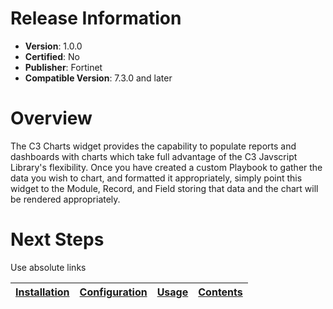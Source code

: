# Release Information

* **Version**: 1.0.0
* **Certified**: No
* **Publisher**: Fortinet
* **Compatible Version**: 7.3.0 and later

# Overview

The C3 Charts widget provides the capability to populate reports and dashboards with charts which take full advantage of the C3 Javscript Library's flexibility. Once you have created a custom Playbook to gather the data you wish to chart, and formatted it appropriately, simply point this widget to the Module, Record, and Field storing that data and the chart will be rendered appropriately.

# Next Steps

Use absolute links

| [Installation](docs/setup.md#installation) | [Configuration](docs/setup.md#configuration) | [Usage](docs/usage.md) | [Contents](docs/contents.md) |
|--------------------------------------------|----------------------------------------------|------------------------|------------------------------|

